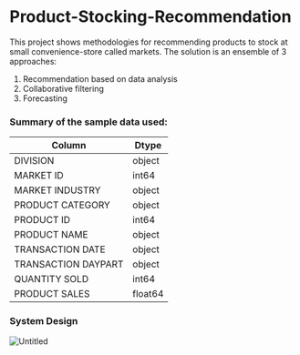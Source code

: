 # Product-Stocking-Recommendation
This project shows methodologies for recommending products to stock at small convenience-store called markets.
The solution is an ensemble of 3 approaches:
  1) Recommendation based on data analysis
  2) Collaborative filtering
  3) Forecasting

### Summary of the sample data used:
| Column  | Dtype |
| ------------- | ------------- |
| DIVISION  | object |
| MARKET ID  | int64  |
| MARKET INDUSTRY  | object  |
| PRODUCT CATEGORY  | object |
| PRODUCT ID  | int64  |
| PRODUCT NAME  | object  |
| TRANSACTION DATE  | object |
| TRANSACTION DAYPART  | object  |
| QUANTITY SOLD  | int64  |
| PRODUCT SALES  | float64  |
    


### System Design

![Untitled](https://github.com/ShreyVaghela/Product-Stocking-Recommendation/assets/20052459/6926a958-fe30-409b-b3ba-8234a73c01fc)

